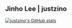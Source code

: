 ## Jinho Lee | justzino 

[![justzino's GitHub stats](https://github-readme-stats.vercel.app/api?username=justzino&count_private=true)](https://github.com/anuraghazra/github-readme-stats)
<!--
**justzino/justzino** is a ✨ _special_ ✨ repository because its `README.md` (this file) appears on your GitHub profile.

Here are some ideas to get you started:

- 🔭 I’m currently working on ...
- 🌱 I’m currently learning ...
- 👯 I’m looking to collaborate on ...
- 🤔 I’m looking for help with ...
- 💬 Ask me about ...
- 📫 How to reach me: ...
- 😄 Pronouns: ...
- ⚡ Fun fact: ...
-->
